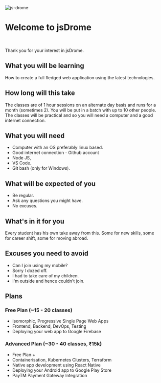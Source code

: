 <img src='https://firebasestorage.googleapis.com/v0/b/jsdrome.appspot.com/o/og_image.png?alt=media&token=ab2523cb-2f08-420b-a2a9-fb6a0d0d6f70' title='js-drome' class='post-first-image' />

# Welcome to jsDrome

&nbsp;

Thank you for your interest in jsDrome.

## What you will be learning

How to create a full fledged web application using the latest technologies.

## How long will this take

The classes are of 1 hour sessions on an alternate day basis and runs for a month (sometimes 2). You will be put in a batch with up to 10 other people. The classes will be practical and so you will need a computer and a good internet connection.

## What you will need
- Computer with an OS preferably linux based.
- Good internet connection
​- Github account
- Node JS,
- VS Code.
- Git bash (only for Windows).


## What will be expected of you

 - Be regular.
 - Ask any questions you might have.
 - No excuses.

## What's in it for you

Every student has his own take away from this. Some for new skills, some for career shift, some for moving abroad.

## Excuses you need to avoid

 - Can I join using my mobile?
 - Sorry I dozed off.
 - I had to take care of my children.
 - I'm outside and hence couldn't join.

## Plans

### Free Plan (~15 - 20 classes)
 - Isomorphic, Progressive Single Page Web Apps
 - Frontend, Backend, DevOps, Testing
 - Deploying your web app to Google Firebase

### Advanced Plan (~30 - 40 classes, ₹15k)
 - Free Plan +
 - Containerisation, Kubernetes Clusters, Terraform
 - Native app development using React Native
 - Deploying your Android app to Google Play Store
 - PayTM Payment Gateway Integration